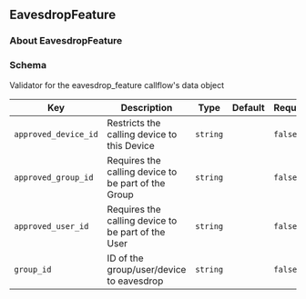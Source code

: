 ## EavesdropFeature

### About EavesdropFeature

### Schema

Validator for the eavesdrop_feature callflow's data object

Key | Description | Type | Default | Required
--- | ----------- | ---- | ------- | --------
`approved_device_id` | Restricts the calling device to this Device | `string` |   | `false`
`approved_group_id` | Requires the calling device to be part of the Group | `string` |   | `false`
`approved_user_id` | Requires the calling device to be part of the User | `string` |   | `false`
`group_id` | ID of the group/user/device to eavesdrop | `string` |   | `false`
